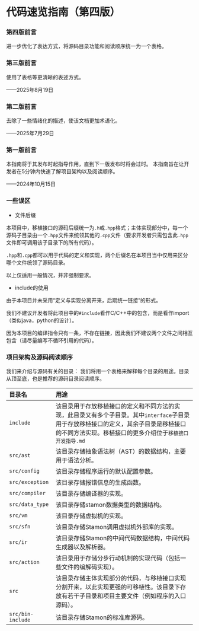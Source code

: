 # 代码速览指南（第四版）

### 第四版前言

进一步优化了表达方式，将源码目录功能和阅读顺序统一为一个表格。

### 第三版前言

使用了表格等更清晰的表述方式。

——2025年8月19日

### 第二版前言

去除了一些情绪化的描述，使该文档更加术语化。

——2025年7月29日

### 第一版前言

本指南将于其发布时起指导作用，直到下一版发布时将会过时。
本指南旨在让开发者在5分钟内快速了解项目架构以及阅读顺序。

——2024年10月15日

### 一些误区

* 文件后缀

本项目中，移植接口的源码后缀统一为``.h``或``.hpp``格式；主体实现部分中，每一个源码子目录由一个``.hpp``文件来统领其他的``.cpp``文件（要求开发者只需包含此``.hpp``文件即可调用该子目录下的所有代码）。

``.hpp``和``.cpp``都可以用于代码的定义和实现，两个后缀名在本项目当中仅用来区分哪个文件统领了源码目录。

以上仅适用一般情况，并非强制要求。

* include的使用

由于本项目并未采用“定义与实现分离开来，后期统一链接”的形式。

我们不建议开发者将此项目中的``#include``看作C/C++中的包含，而是看作import（类似java，python的设计）。

因为本项目的编译指令只有一条，不存在链接，因此我们不建议两个文件之间相互包含（请尽量编写不循环引用的代码）。

### 项目架构及源码阅读顺序

我们来介绍与源码有关的目录：
我们将用一个表格来解释每个目录的用途。目录从顶至底，也是推荐的源码目录阅读顺序。

|目录名|用途|
|:-|:-|
|``include``|该目录用于存放移植接口的定义和不同方法的实现，此目录又有多个子目录。其中``interface``子目录用于存放移植接口的定义，其余子目录是移植接口的不同方法实现。移植接口的更多介绍位于``移植接口开发指导.md``|
|``src/ast``|该目录存储抽象语法树（AST）的数据结构，主要用于语法分析。|
|``src/config``|该目录存储程序运行的默认配置参数。|
|``src/exception``|该目录存储报错信息的生成函数。|
|``src/compiler``|该目录存储编译器的实现。|
|``src/data_type``|该目录存储stamon数据类型的数据结构。|
|``src/vm``|该目录存储虚拟机的实现。|
|``src/sfn``|该目录存储Stamon调用虚拟机外部库的实现。|
|``src/ir``|该目录存储Stamon的中间代码数据结构，中间代码生成器以及解析器。|
|``src/action``|该目录用于存储分步行动机制的实现代码（包括一些文件的编解码实现）。|
|``src``|该目录存储主体实现部分的代码，与移植接口实现分割开来，以此实现更强的可移植性。该目录下存放有若干子目录和项目主要文件（例如程序的入口源码）。|
|``src/bin-include``|该目录存储Stamon的标准库源码。|
